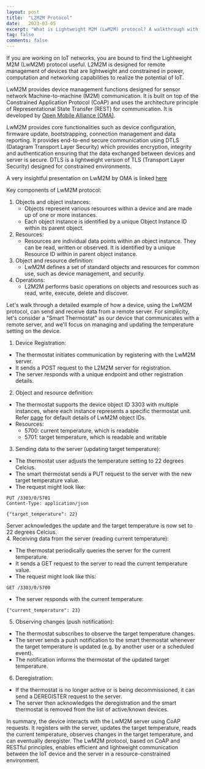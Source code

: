 ```yaml
---
layout: post
title:  "L2M2M Protocol"
date:   2023-03-05
excerpt: "What is Lightweight M2M (LwM2M) protocol? A walkthrough with an example"
tag: false
comments: false
---
```


If you are working on IoT networks, you are bound to find the Lightweight M2M (LwM2M) protocol useful. L2M2M is designed for remote management of devices that are lightweight and constrained in power, computation and networking capabilities to realize the potential of IoT.

LwM2M provides device management functions designed for sensor network Machine-to-machine (M2M) communication. It is built on top of the Constrained Application Protocol (CoAP) and uses the architecture principle of Representational State Transfer (REST) for communication. It is developed by [Open Mobile Alliance (OMA)](https://omaspecworks.org/what-is-oma-specworks/iot/lightweight-m2m-lwm2m/).

LwM2M provides core functionalities such as device configuration, firmware update, bootstrapping, connection management and data reporting.
It provides end-to-end secure communication using DTLS (Datagram Transport Layer Security) which provides encryption, integrity and authentication ensuring that the data exchanged between devices and server is secure. DTLS is a lightweight version of TLS (Transport Layer Security) designed for constrained environments.

A very insightful presentation on LwM2M by OMA is linked [here](https://www.openmobilealliance.org/release/LightweightM2M/Lightweight_Machine_to_Machine-v1_1-OMASpecworks.pdf)

Key components of LwM2M protocol:
1. Objects and object instances:
	- Objects represent various resources within a device and are made up of one or more instances.
	- Each object instance is identified by a unique Object Instance ID within its parent object.    
2. Resources:  
	- Resources are individual data points within an object instance. They can be read, written or observed. It is identified by a unique Resource ID within in parent object instance.    
3. Object and resource definition:    
	- LwM2M defines a set of standard objects and resources for common use, such as device management, and security.    
4. Operations:
	- L2M2M performs basic operations on objects and resources such as read, write, execute, delete and discover.


Let's walk through a detailed example of how a device, using the LwM2M protocol, can send and receive data from a remote server. For simplicity, let's consider a "Smart Thermostat" as our device that communicates with a remote server, and we'll focus on managing and updating the temperature setting on the device.

1. Device Registration:
- The thermostat initiates communication by registering with the LwM2M server.
- It sends a POST request to the L2M2M server for registration.
- The server responds with a unique endpoint and other registration details.    
2. Object and resource definition:
- The thermostat supports the device object ID 3303 with multiple instances, where each instance represents a specific thermostat unit. Refer [page](https://techlibrary.hpe.com/docs/otlink-wo/OMA-LWM2M-Object-Resource-and-Value-Details.html) for default details of LwM2M object IDs.
- Resources:    
	- 5700: current temperature, which is readable
	- 5701: target temperature, which is readable and writable    
3. Sending data to the server (updating target temperature):
- The thermostat user adjusts the temperature setting to 22 degrees Celcius.
- The smart thermostat sends a PUT request to the server with the new target temperature value.
- The request might look like:  
```
PUT /3303/0/5701
Content-Type: application/json

{"target_temperature": 22}
```
Server acknowledges the update and the target temperature is now set to 22 degrees Celcius.    
4. Receiving data from the server (reading current temperature):
- The thermostat periodically queries the server for the current temperature.
- It sends a GET request to the server to read the current temperature value.
- The request might look like this:  
```
GET /3303/0/5700
```
- The server responds with the current temperature:  
```
{"current_temperature": 23}
```
5. Observing changes (push notification):
- The thermostat subscribes to observe the target temperature changes.
- The server sends a push notification to the smart thermostat whenever the target temperature is updated (e.g. by another user or a scheduled event).
- The notification informs the thermostat of the updated target temperature.    
6. Deregistration:
- If the thermostat is no longer active or is being decommissioned, it can send a DEREGISTER request to the server.
- The server then acknowledges the deregistration and the smart thermostat is removed from the list of active/known devices.    

In summary, the device interacts with the LwM2M server using CoAP requests. It registers with the server, updates the target temperature, reads the current temperature, observes changes in the target temperature, and can eventually deregister. The LwM2M protocol, based on CoAP and RESTful principles, enables efficient and lightweight communication between the IoT device and the server in a resource-constrained environment.
